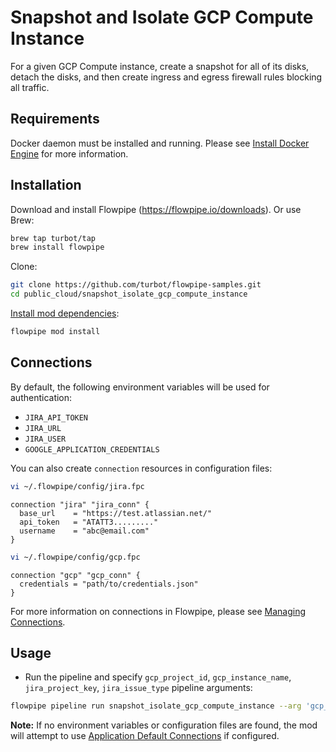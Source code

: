 # Snapshot and Isolate GCP Compute Instance

For a given GCP Compute instance, create a snapshot for all of its disks, detach the disks, and then create ingress and egress firewall rules blocking all traffic.

## Requirements

Docker daemon must be installed and running. Please see [Install Docker Engine](https://docs.docker.com/engine/install/) for more information.

## Installation

Download and install Flowpipe (https://flowpipe.io/downloads). Or use Brew:

```sh
brew tap turbot/tap
brew install flowpipe
```

Clone:

```sh
git clone https://github.com/turbot/flowpipe-samples.git
cd public_cloud/snapshot_isolate_gcp_compute_instance
```

[Install mod dependencies](https://flowpipe.io/docs/build/mod-dependencies#mod-dependencies):

```sh
flowpipe mod install
```

## Connections

By default, the following environment variables will be used for authentication:


- `JIRA_API_TOKEN`
- `JIRA_URL`
- `JIRA_USER`
- `GOOGLE_APPLICATION_CREDENTIALS`

You can also create `connection` resources in configuration files:

```sh
vi ~/.flowpipe/config/jira.fpc
```

```hcl
connection "jira" "jira_conn" {
  base_url    = "https://test.atlassian.net/"
  api_token   = "ATATT3........."
  username    = "abc@email.com"
}
```

```sh
vi ~/.flowpipe/config/gcp.fpc
```

```hcl
connection "gcp" "gcp_conn" {
  credentials = "path/to/credentials.json"
}
```

For more information on connections in Flowpipe, please see [Managing Connections](https://flowpipe.io/docs/run/connections).

## Usage

- Run the pipeline and specify `gcp_project_id`, `gcp_instance_name`, `jira_project_key`, `jira_issue_type` pipeline arguments: 

```sh
flowpipe pipeline run snapshot_isolate_gcp_compute_instance --arg 'gcp_instance_name=flowpipe-test' --arg 'gcp_project_id=parker-aaa' --arg 'jira_project_key=SBT' --arg 'jira_issue_type=Task'
```

**Note:** If no environment variables or configuration files are found, the mod will attempt to use [Application Default Connections](https://cloud.google.com/docs/authentication/provide-credentials-adc) if configured.